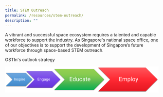 ```yaml
---
title: STEM Outreach
permalink: /resources/stem-outreach/
description: ""
---
```

A vibrant and successful space ecosystem requires a talented and capable workforce to support the industry. As Singapore's national space office, one of our objectives is to support the development of Singapore’s future workforce through space-based STEM outreach.

OSTIn's outlook strategy

![Outreach Strategy](/images/Outreach%20strategy%20infographic.png)



